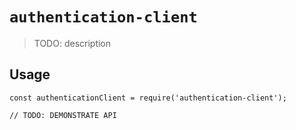 # `authentication-client`

> TODO: description

## Usage

```
const authenticationClient = require('authentication-client');

// TODO: DEMONSTRATE API
```
